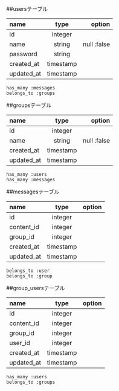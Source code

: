 ##usersテーブル
 
|name|type|option|
|:-----|:---------:|----------:|
| id      |integer|           |
|name     |string |null :false|
|password |string |           |
|created_at|timestamp|        |
|updated_at|timestamp|        |
	has_many :messages
	belongs_to :groups

##groupsテーブル

|name|type|option|
|:-----|:---------:|----------:|
| id      |integer|           |
|name     |string |null :false|
|created_at|timestamp|        |
|updated_at|timestamp|        |
	has_many :users
	has_many :messages

##messagesテーブル

|name|type|option|
|:-----|:---------:|----------:|
| id      |integer|           |
|content_id |integer|         |
|group_id|integer|            |
|created_at|timestamp|        |
|updated_at|timestamp|        |
	belongs_to :user
	belongs_to :group


##group_usersテーブル

|name|type|option|
|:-----|:---------:|----------:|
| id      |integer|           |
|content_id |integer |        |
|group_id|integer|            |
|user_id|  integer|           |
|created_at|timestamp|        |
|updated_at|timestamp|        |
	has_many :users
	belongs_to :groups



